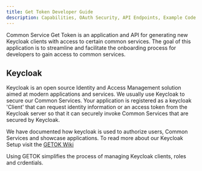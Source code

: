 ```yaml
---
title: Get Token Developer Guide
description: Capabilities, OAuth Security, API Endpoints, Example Code
---
```


Common Service Get Token is an application and API for generating new Keycloak clients with access to certain common services. The goal of this application is to streamline and facilitate the onboarding process for developers to gain access to common services.

## Keycloak

Keycloak is an open source Identity and Access Management solution aimed at modern applications and services.
We usually use Keycloak to secure our Common Services.
Your application is registered as a keycloak 'Client' that can request identity information or an access token from the Keycloak server so that it can securely invoke Common Services that are secured by Keycloak.

We have documented how keycloak is used to authorize users, Common Services and showcase applications.
To read more about our Keycloak Setup visit the [GETOK Wiki](https://github.com/bcgov/nr-get-token/wiki/Keycloak-Setup)

Using GETOK simplifies the process of managing Keycloak clients, roles and crdentials.
